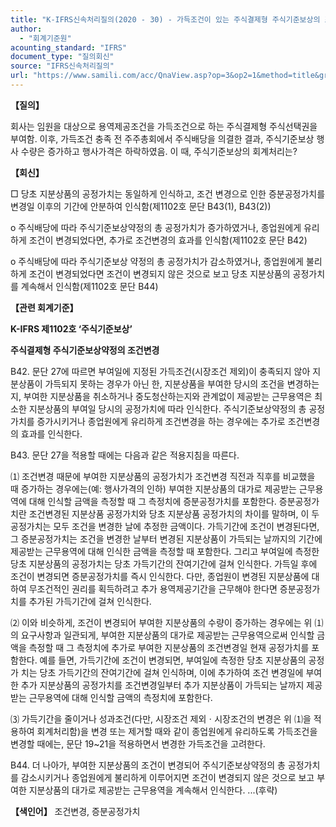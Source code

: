 ```yaml
---
title: "K-IFRS신속처리질의(2020 - 30) - 가득조건이 있는 주식결제형 주식기준보상의 조건 변경"
author:
  - "회계기준원"
acounting_standard: "IFRS"
document_type: "질의회신"
source: "IFRS신속처리질의"
url: "https://www.samili.com/acc/QnaView.asp?op=3&op2=1&method=title&group=2124-15;1&orgcode=3&searchword=&page=31&code=K%2DIFRS%EC%8B%A0%EC%86%8D%EC%B2%98%EB%A6%AC%EC%A7%88%EC%9D%98%2D30%3A202005"
---
```

**【질의】**

  

회사는 임원을 대상으로 용역제공조건을 가득조건으로 하는 주식결제형 주식선택권을 부여함. 이후, 가득조건 충족 전 주주총회에서 주식배당을 의결한 결과, 주식기준보상 행사 수량은 증가하고 행사가격은 하락하였음. 이 때, 주식기준보상의 회계처리는?

  
  

**【회신】**

  

□ 당초 지분상품의 공정가치는 동일하게 인식하고, 조건 변경으로 인한 증분공정가치를 변경일 이후의 기간에 안분하여 인식함(제1102호 문단 B43(1), B43(2))

  

o 주식배당에 따라 주식기준보상약정의 총 공정가치가 증가하였거나, 종업원에게 유리하게 조건이 변경되었다면, 추가로 조건변경의 효과를 인식함(제1102호 문단 B42)

  

o 주식배당에 따라 주식기준보상 약정의 총 공정가치가 감소하였거나, 종업원에게 불리하게 조건이 변경되었다면 조건이 변경되지 않은 것으로 보고 당초 지분상품의 공정가치를 계속해서 인식함(제1102호 문단 B44)

  
  

**【관련 회계기준】**

  

**K-IFRS 제1102호 ‘주식기준보상’**

  

**주식결제형 주식기준보상약정의 조건변경**

  

B42. 문단 27에 따르면 부여일에 지정된 가득조건(시장조건 제외)이 충족되지 않아 지분상품이 가득되지 못하는 경우가 아닌 한, 지분상품을 부여한 당시의 조건을 변경하는지, 부여한 지분상품을 취소하거나 중도청산하는지와 관계없이 제공받는 근무용역은 최소한 지분상품의 부여일 당시의 공정가치에 따라 인식한다. 주식기준보상약정의 총 공정가치를 증가시키거나 종업원에게 유리하게 조건변경을 하는 경우에는 추가로 조건변경의 효과를 인식한다.

  

B43. 문단 27을 적용할 때에는 다음과 같은 적용지침을 따른다.

⑴ 조건변경 때문에 부여한 지분상품의 공정가치가 조건변경 직전과 직후를 비교했을 때 증가하는 경우에는(예: 행사가격의 인하) 부여한 지분상품의 대가로 제공받는 근무용역에 대해 인식할 금액을 측정할 때 그 측정치에 증분공정가치를 포함한다. 증분공정가치란 조건변경된 지분상품 공정가치와 당초 지분상품 공정가치의 차이를 말하며, 이 두 공정가치는 모두 조건을 변경한 날에 추정한 금액이다. 가득기간에 조건이 변경된다면, 그 증분공정가치는 조건을 변경한 날부터 변경된 지분상품이 가득되는 날까지의 기간에 제공받는 근무용역에 대해 인식한 금액을 측정할 때 포함한다. 그리고 부여일에 측정한 당초 지분상품의 공정가치는 당초 가득기간의 잔여기간에 걸쳐 인식한다. 가득일 후에 조건이 변경되면 증분공정가치를 즉시 인식한다. 다만, 종업원이 변경된 지분상품에 대하여 무조건적인 권리를 획득하려고 추가 용역제공기간을 근무해야 한다면 증분공정가치를 추가된 가득기간에 걸쳐 인식한다.

⑵ 이와 비슷하게, 조건이 변경되어 부여한 지분상품의 수량이 증가하는 경우에는 위 ⑴의 요구사항과 일관되게, 부여한 지분상품의 대가로 제공받는 근무용역으로써 인식할 금액을 측정할 때 그 측정치에 추가로 부여한 지분상품의 조건변경일 현재 공정가치를 포함한다. 예를 들면, 가득기간에 조건이 변경되면, 부여일에 측정한 당초 지분상품의 공정가 치는 당초 가득기간의 잔여기간에 걸쳐 인식하며, 이에 추가하여 조건 변경일에 부여한 추가 지분상품의 공정가치를 조건변경일부터 추가 지분상품이 가득되는 날까지 제공받는 근무용역에 대해 인식할 금액의 측정치에 포함한다.

⑶ 가득기간을 줄이거나 성과조건(다만, 시장조건 제외ㆍ시장조건의 변경은 위 ⑴을 적용하여 회계처리함)을 변경 또는 제거할 때와 같이 종업원에게 유리하도록 가득조건을 변경할 때에는, 문단 19~21을 적용하면서 변경한 가득조건을 고려한다.

  

B44. 더 나아가, 부여한 지분상품의 조건이 변경되어 주식기준보상약정의 총 공정가치를 감소시키거나 종업원에게 불리하게 이루어지면 조건이 변경되지 않은 것으로 보고 부여한 지분상품의 대가로 제공받는 근무용역을 계속해서 인식한다. ...(후략)

  
  

**【색인어】** 조건변경, 증분공정가치

